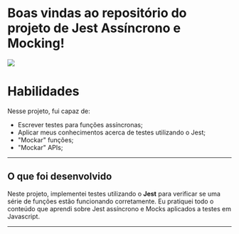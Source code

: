 # Boas vindas ao repositório do projeto de Jest Assíncrono e Mocking!

![](https://miro.medium.com/max/400/1*RQwRLQ0yyCvYmRn_Nst5yg.png)

# Habilidades

Nesse projeto, fui capaz de:

- Escrever testes para funções assíncronas;
- Aplicar meus conhecimentos acerca de testes utilizando o Jest;
- "Mockar" funções;
- "Mockar" APIs;

---

## O que foi desenvolvido

Neste projeto, implementei testes utilizando o **Jest** para verificar se uma série de funções estão funcionando corretamente. Eu pratiquei todo o conteúdo que aprendi sobre Jest assíncrono e Mocks aplicados a testes em Javascript.

---

